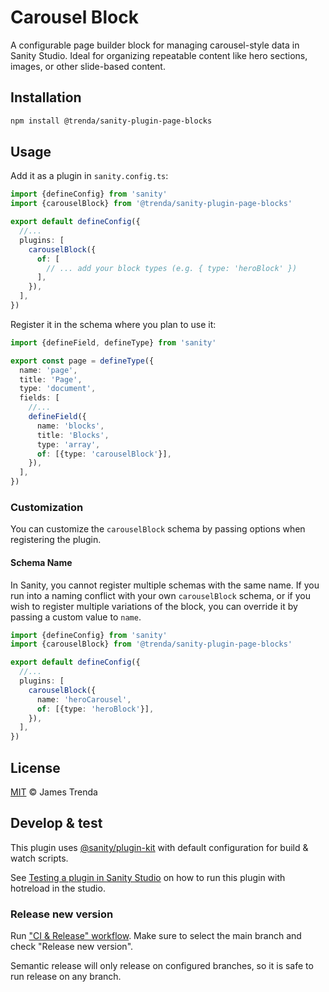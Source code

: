 # Carousel Block

A configurable page builder block for managing carousel-style data in Sanity Studio. Ideal for organizing repeatable content like hero sections, images, or other slide-based content.

## Installation

```sh
npm install @trenda/sanity-plugin-page-blocks
```

## Usage

Add it as a plugin in `sanity.config.ts`:

```ts
import {defineConfig} from 'sanity'
import {carouselBlock} from '@trenda/sanity-plugin-page-blocks'

export default defineConfig({
  //...
  plugins: [
    carouselBlock({
      of: [
        // ... add your block types (e.g. { type: 'heroBlock' })
      ],
    }),
  ],
})
```

Register it in the schema where you plan to use it:

```ts
import {defineField, defineType} from 'sanity'

export const page = defineType({
  name: 'page',
  title: 'Page',
  type: 'document',
  fields: [
    //...
    defineField({
      name: 'blocks',
      title: 'Blocks',
      type: 'array',
      of: [{type: 'carouselBlock'}],
    }),
  ],
})
```

### Customization

You can customize the `carouselBlock` schema by passing options when registering the plugin.

#### Schema Name

In Sanity, you cannot register multiple schemas with the same name. If you run into a naming conflict with your own `carouselBlock` schema, or if you wish to register multiple variations of the block, you can override it by passing a custom value to `name`.

```ts
import {defineConfig} from 'sanity'
import {carouselBlock} from '@trenda/sanity-plugin-page-blocks'

export default defineConfig({
  //...
  plugins: [
    carouselBlock({
      name: 'heroCarousel',
      of: [{type: 'heroBlock'}],
    }),
  ],
})
```

## License

[MIT](LICENSE) © James Trenda

## Develop & test

This plugin uses [@sanity/plugin-kit](https://github.com/sanity-io/plugin-kit)
with default configuration for build & watch scripts.

See [Testing a plugin in Sanity Studio](https://github.com/sanity-io/plugin-kit#testing-a-plugin-in-sanity-studio)
on how to run this plugin with hotreload in the studio.

### Release new version

Run ["CI & Release" workflow](TODO/actions/workflows/main.yml).
Make sure to select the main branch and check "Release new version".

Semantic release will only release on configured branches, so it is safe to run release on any branch.
